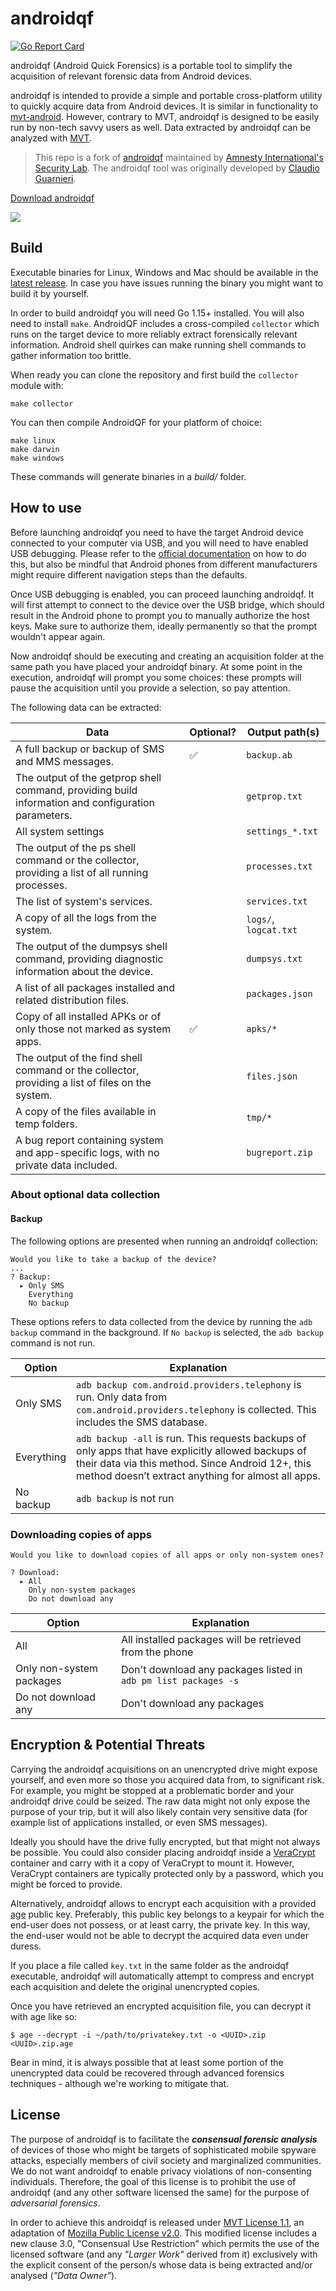 # androidqf

[![Go Report Card](https://goreportcard.com/badge/github.com/mvt-project/androidqf)](https://goreportcard.com/report/github.com/mvt-project/androidqf)

androidqf (Android Quick Forensics) is a portable tool to simplify the acquisition of relevant forensic data from Android devices.

androidqf is intended to provide a simple and portable cross-platform utility to quickly acquire data from Android devices. It is similar in functionality to [mvt-android](https://github.com/mvt-project/mvt). However, contrary to MVT, androidqf is designed to be easily run by non-tech savvy users as well. Data extracted by androidqf can be analyzed with [MVT](https://github.com/mvt-project/mvt).

> This repo is a fork of [androidqf](https://github.com/botherder/androidqf) maintained by [Amnesty International's Security Lab](https://securitylab.amnesty.org/). The androidqf tool was originally developed by [Claudio Guarnieri](https://github.com/botherder/).

[Download androidqf](https://github.com/mvt-project/androidqf/releases/latest)

![](androidqf.png)

## Build

Executable binaries for Linux, Windows and Mac should be available in the [latest release](https://github.com/mvt-project/androidqf/releases/latest). In case you have issues running the binary you might want to build it by yourself.

In order to build androidqf you will need Go 1.15+ installed. You will also need to install `make`. AndroidQF includes a cross-compiled `collector` which runs on the target device to more reliably extract forensically relevant information. Android shell quirkes can make running shell commands to gather information too brittle.

When ready you can clone the repository and first build the `collector` module with:

    make collector

You can then compile AndroidQF for your platform of choice:

    make linux
    make darwin
    make windows

These commands will generate binaries in a _build/_ folder.

## How to use

Before launching androidqf you need to have the target Android device connected to your computer via USB, and you will need to have enabled USB debugging. Please refer to the [official documentation](https://developer.android.com/studio/debug/dev-options#enable) on how to do this, but also be mindful that Android phones from different manufacturers might require different navigation steps than the defaults.

Once USB debugging is enabled, you can proceed launching androidqf. It will first attempt to connect to the device over the USB bridge, which should result in the Android phone to prompt you to manually authorize the host keys. Make sure to authorize them, ideally permanently so that the prompt wouldn't appear again.

Now androidqf should be executing and creating an acquisition folder at the same path you have placed your androidqf binary. At some point in the execution, androidqf will prompt you some choices: these prompts will pause the acquisition until you provide a selection, so pay attention.

The following data can be extracted:

| Data                                                                                               | Optional?          | Output path(s)        |
| -------------------------------------------------------------------------------------------------- | ------------------ | --------------------- |
| A full backup or backup of SMS and MMS messages.                                                   | :white_check_mark: | `backup.ab`           |
| The output of the getprop shell command, providing build information and configuration parameters. |                    | `getprop.txt`         |
| All system settings                                                                                |                    | `settings_*.txt`      |
| The output of the ps shell command or the collector, providing a list of all running processes.    |                    | `processes.txt`       |
| The list of system's services.                                                                     |                    | `services.txt`        |
| A copy of all the logs from the system.                                                            |                    | `logs/`, `logcat.txt` |
| The output of the dumpsys shell command, providing diagnostic information about the device.        |                    | `dumpsys.txt`         |
| A list of all packages installed and related distribution files.                                   |                    | `packages.json`       |
| Copy of all installed APKs or of only those not marked as system apps.                             | :white_check_mark: | `apks/*`              |
| The output of the find shell command or the collector, providing a list of files on the system.    |                    | `files.json`          |
| A copy of the files available in temp folders.                                                     |                    | `tmp/*`               |
| A bug report containing system and app-specific logs, with no private data included.               |                    | `bugreport.zip`       |

### About optional data collection

#### Backup

The following options are presented when running an androidqf collection:

```
Would you like to take a backup of the device?
...
? Backup:
  ▸ Only SMS
    Everything
    No backup
```

These options refers to data collected from the device by running the `adb backup` command in the background. If `No backup` is selected, the `adb backup` command is not run.

| Option     | Explanation                                                                                                                                                                                                   |
| ---------- | ------------------------------------------------------------------------------------------------------------------------------------------------------------------------------------------------------------- |
| Only SMS   | `adb backup com.android.providers.telephony` is run. Only data from `com.android.providers.telephony` is collected. This includes the SMS database.                                                           |
| Everything | `adb backup -all` is run. This requests backups of only apps that have explicitly allowed backups of their data via this method. Since Android 12+, this method doesn’t extract anything for almost all apps. |
| No backup  | `adb backup` is not run                                                                                                                                                                                       |

### Downloading copies of apps

```
Would you like to download copies of all apps or only non-system ones?

? Download:
  ▸ All
    Only non-system packages
    Do not download any
```

| Option                   | Explanation                                                     |
| ------------------------ | --------------------------------------------------------------- |
| All                      | All installed packages will be retrieved from the phone         |
| Only non-system packages | Don't download any packages listed in `adb pm list packages -s` |
| Do not download any      | Don't download any packages                                     |

## Encryption & Potential Threats

Carrying the androidqf acquisitions on an unencrypted drive might expose yourself, and even more so those you acquired data from, to significant risk. For example, you might be stopped at a problematic border and your androidqf drive could be seized. The raw data might not only expose the purpose of your trip, but it will also likely contain very sensitive data (for example list of applications installed, or even SMS messages).

Ideally you should have the drive fully encrypted, but that might not always be possible. You could also consider placing androidqf inside a [VeraCrypt](https://www.veracrypt.fr/) container and carry with it a copy of VeraCrypt to mount it. However, VeraCrypt containers are typically protected only by a password, which you might be forced to provide.

Alternatively, androidqf allows to encrypt each acquisition with a provided [age](https://age-encryption.org) public key. Preferably, this public key belongs to a keypair for which the end-user does not possess, or at least carry, the private key. In this way, the end-user would not be able to decrypt the acquired data even under duress.

If you place a file called `key.txt` in the same folder as the androidqf executable, androidqf will automatically attempt to compress and encrypt each acquisition and delete the original unencrypted copies.

Once you have retrieved an encrypted acquisition file, you can decrypt it with age like so:

```
$ age --decrypt -i ~/path/to/privatekey.txt -o <UUID>.zip <UUID>.zip.age
```

Bear in mind, it is always possible that at least some portion of the unencrypted data could be recovered through advanced forensics techniques - although we're working to mitigate that.

## License

The purpose of androidqf is to facilitate the **_consensual forensic analysis_** of devices of those who might be targets of sophisticated mobile spyware attacks, especially members of civil society and marginalized communities. We do not want androidqf to enable privacy violations of non-consenting individuals. Therefore, the goal of this license is to prohibit the use of androidqf (and any other software licensed the same) for the purpose of _adversarial forensics_.

In order to achieve this androidqf is released under [MVT License 1.1](https://license.mvt.re/1.1/), an adaptation of [Mozilla Public License v2.0](https://www.mozilla.org/MPL). This modified license includes a new clause 3.0, "Consensual Use Restriction" which permits the use of the licensed software (and any _"Larger Work"_ derived from it) exclusively with the explicit consent of the person/s whose data is being extracted and/or analysed (_"Data Owner"_).
